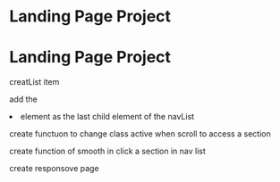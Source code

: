 # Landing Page Project

# Landing Page Project

creatList item

add the <li> element as the last child element of the navList

create functuon to change class active when scroll to access a section

create function of smooth in click a section in nav list

create responsove page
